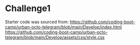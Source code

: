 # Challenge1
Starter code was sourced from:
https://github.com/coding-boot-camp/urban-octo-telegram/blob/main/Develop/index.html
https://github.com/coding-boot-camp/urban-octo-telegram/blob/main/Develop/assets/css/style.css
